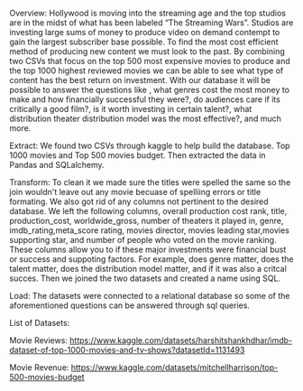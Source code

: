 Overview: Hollywood is moving into the streaming age and the top studios are in the midst of what has been labeled “The Streaming Wars”. Studios are investing large sums of money to produce video on demand contempt to gain the largest subscriber base possible. To find the most cost efficient method of producing new content we must look to the past. By combining two CSVs that focus on the top 500 most expensive movies to produce and the top 1000 highest reviewed movies we can be able to see what type of content has the best return on investment. With our database it will be possible to answer the questions like , what genres cost the most money to make and how financially successful they were?, do audiences care if its critically a good film?, is it worth investing in certain talent?, what distribution theater distribution model was the most effective?, and much more. 

Extract: We found two CSVs through kaggle to help build the database. Top 1000 movies and Top 500 movies budget. Then extracted the data in Pandas and SQLalchemy.

Transform: To clean it we made sure the titles were spelled the same so the join wouldn't leave out any movie becuase of spelliing errors or title formating. We also got rid of any columns not pertinent to the desired database. We left the following columns, overall production cost rank, title, production_cost, worldwide_gross, number of theaters it played in, genre, imdb_rating,meta_score rating, movies director, movies leading star,movies supporting star, and number of people who voted on the movie ranking. These columns allow you to if these major investments were financial bust or success and suppoting factors. For example, does genre matter, does the talent matter, does the distribution model matter, and if it was also a critcal succes. Then we joined the two datasets and created a name using SQL.

Load: The datasets were connected to a relational database so some of the aforementioned questions can be answered through sql queries.

List of Datasets:

Movie Reviews:
https://www.kaggle.com/datasets/harshitshankhdhar/imdb-dataset-of-top-1000-movies-and-tv-shows?datasetId=1131493

Movie Revenue:
https://www.kaggle.com/datasets/mitchellharrison/top-500-movies-budget
